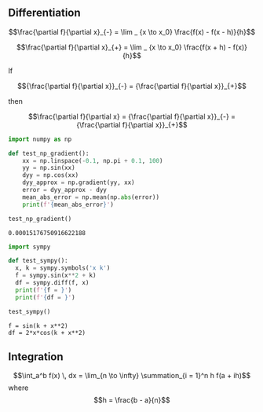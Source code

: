 ## Differentiation

$$\frac{\partial f}{\partial x}_{-} = \lim _ {x \to x_0} \frac{f(x) - f(x - h)}{h}$$

$$\frac{\partial f}{\partial x}_{+} = \lim _ {x \to x_0} \frac{f(x + h) - f(x)}{h}$$

If

$${\frac{\partial f}{\partial x}}_{-} = {\frac{\partial f}{\partial x}}_{+}$$

then

$$\frac{\partial f}{\partial x} = {\frac{\partial f}{\partial x}}_{-} = {\frac{\partial f}{\partial x}}_{+}$$

```python
import numpy as np

def test_np_gradient():
    xx = np.linspace(-0.1, np.pi + 0.1, 100)
    yy = np.sin(xx)
    dyy = np.cos(xx)
    dyy_approx = np.gradient(yy, xx)
    error = dyy_approx - dyy
    mean_abs_error = np.mean(np.abs(error))
    print(f'{mean_abs_error}')

test_np_gradient()
```

```
0.00015176750916622188
```

```python
import sympy

def test_sympy():
  x, k = sympy.symbols('x k')
  f = sympy.sin(x**2 + k)
  df = sympy.diff(f, x)
  print(f'{f = }')
  print(f'{df = }')

test_sympy()
```

```
f = sin(k + x**2)
df = 2*x*cos(k + x**2)
```

## Integration

$$\int_a^b f(x) \, dx = \lim_{n \to \infty} \summation_{i = 1}^n h f(a + ih)$$
where
$$h = \frac{b - a}{n}$$